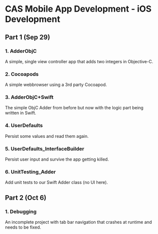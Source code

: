 # CAS Mobile App Development - iOS Development

## Part 1 (Sep 29)

### 1. AdderObjC

A simple, single view controller app that adds two integers in Objective-C.

### 2. Cocoapods

A simple webbrowser using a 3rd party Cocoapod.

### 3. AdderObjC+Swift

The simple ObjC Adder from before but now with the logic part being written in Swift.

### 4. UserDefaults

Persist some values and read them again.

### 5. UserDefaults_InterfaceBuilder

Persist user input and survive the app getting killed.

### 6. UnitTesting_Adder

Add unit tests to our Swift Adder class (no UI here).

## Part 2 (Oct 6)

### 1. Debugging

An incomplete project with tab bar navigation that crashes at runtime and needs to be fixed.
